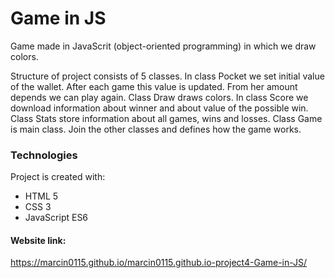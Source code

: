 # Game in JS

Game made in JavaScrit (object-oriented programming) in which we draw colors.

Structure of project consists of 5 classes.
In class Pocket we set initial value of the wallet. After each game this value is updated. From her amount depends we can play again.
Class Draw draws colors.
In class Score we download information about winner and about value of the possible win.
Class Stats store information about all games, wins and losses.
Class Game is main class. Join the other classes and defines how the game works.

### Technologies
Project is created with:

* HTML 5
* CSS 3
* JavaScript ES6

#### Website link:
https://marcin0115.github.io/marcin0115.github.io-project4-Game-in-JS/
